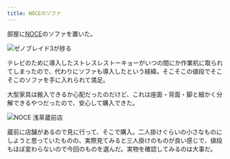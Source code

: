 ```yaml
---
title: NOCEのソファ
---
```

部屋に[NOCE](https://www.noce.co.jp/)のソファを置いた。

![](https://lh4.googleusercontent.com/fZqTN-wZ6rK7anlCr5uB07qPD9Faa8wdY19pwqns7fdvEdq6Mcu7rB74BElcjRp79yKOdHHKc3iUbnAMZ5rlx0940rtv65XSw9vMZ5uW0HYX-PJ6XRh3deX-GjsUVFbwoqjkZkF6cF7n72xFqraKqKB0PY9RrXhzRHFONm-1gNLB5Xqj9FOzZhOmD1WScw "ゼノブレイド3が捗る")

テレビのために導入したストレスレストーキョーがいつの間にか作業机に取られてしまったので、代わりにソファも導入したという経緯。そこそこの値段でそこそこのソファを手に入れられて満足。

大型家具は搬入できるか心配だったのだけど、これは座面・背面・脚と細かく分解できるやつだったので、安心して購入できた。

![](https://lh4.googleusercontent.com/QxnaHdLVfEeX7CEEKRN0TayFrYpOQzS5k_3m8G1dyXkR51hKVSoe3UAaO7sV3bPac7fReJ2G4NwTSNypGqGrJyYA3k9XXqb3Z_jd_2UpFyODuAC6-2E42LMffFE32Qaxc3DLeOlso7UjziVjofE7KclylE0EYnk8lFTUgISc5Zn4XZCcyW9KN55oeLBEOw "NOCE 浅草蔵前店")

蔵前に店舗があるので見に行って、そこで購入。二人掛けぐらいの小さなものにしようと思っていたものの、実際見てみると三人掛けのものが良い感じで、値段もほぼ変わらないので今回のものを選んだ。実物を確認してみるのは大事だ。
